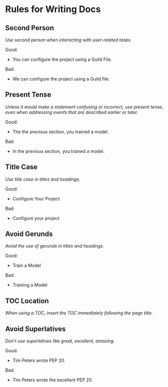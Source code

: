 # Rules for Writing Docs

## Second Person

*Use second person when interacting with user-related tasks.*

Good:

- You can configure the project using a Guild File.

Bad:

- We can configure the project using a Guild file.

## Present Tense

*Unless it would make a statement confusing or incorrect, use present
tense, even when addressing events that are described earlier or
later.*

Good:

- The the previous section, you trained a model.

Bad:

- In the previous section, you trained a model.

## Title Case

*Use title case in titles and headings.*

Good:

- Configure Your Project

Bad:

- Configure your project

## Avoid Gerunds

*Avoid the use of gerunds in titles and headings.*

Good:

- Train a Model

Bad:

- Training a Model

## TOC Location

*When using a TOC, insert the TOC immediately following the page
title.*

## Avoid Superlatives

*Don't use superlatives like great, excellent, amazing.*

Good:

- Tim Peters wrote PEP 20.

Bad:

- Tim Peters wrote the excellent PEP 20.
